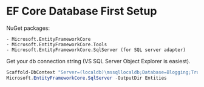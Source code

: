 # EF Core Database First Setup

NuGet packages:
```
- Microsoft.EntityFrameworkCore
- Microsoft.EntityFrameworkCore.Tools
- Microsoft.EntityFrameworkCore.SqlServer (for SQL server adapter)
```
Get your db connection string (VS SQL Server Object Explorer is easiest).

```powershell
Scaffold-DbContext "Server=(localdb)\mssqllocaldb;Database=Blogging;Trusted_Connection=True;" 
Microsoft.EntityFrameworkCore.SqlServer -OutputDir Entities
```



